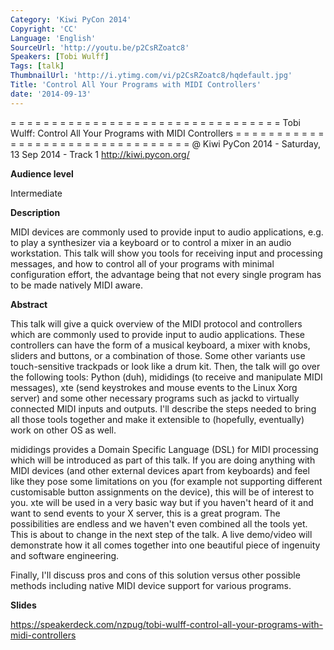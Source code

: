 ```yaml
---
Category: 'Kiwi PyCon 2014'
Copyright: 'CC'
Language: 'English'
SourceUrl: 'http://youtu.be/p2CsRZoatc8'
Speakers: [Tobi Wulff]
Tags: [talk]
ThumbnailUrl: 'http://i.ytimg.com/vi/p2CsRZoatc8/hqdefault.jpg'
Title: 'Control All Your Programs with MIDI Controllers'
date: '2014-09-13'
---
```

= = = = = = = = = = = = = = = = = = = = = = = = = = = = = = = = = 
Tobi Wulff:
Control All Your Programs with MIDI Controllers
= = = = = = = = = = = = = = = = = = = = = = = = = = = = = = = = = 
@ Kiwi PyCon 2014 - Saturday, 13 Sep 2014 - Track 1
http://kiwi.pycon.org/

**Audience level**

Intermediate

**Description**

MIDI devices are commonly used to provide input to audio applications, e.g. to play a synthesizer via a keyboard or to control a mixer in an audio workstation. This talk will show you tools for receiving input and processing messages, and how to control all of your programs with minimal configuration effort, the advantage being that not every single program has to be made natively MIDI aware.

**Abstract**

This talk will give a quick overview of the MIDI protocol and controllers which are commonly used to provide input to audio applications. These controllers can have the form of a musical keyboard, a mixer with knobs, sliders and buttons, or a combination of those. Some other variants use touch-sensitive trackpads or look like a drum kit. Then, the talk will go over the following tools: Python (duh), mididings (to receive and manipulate MIDI messages), xte (send keystrokes and mouse events to the Linux Xorg server) and some other necessary programs such as jackd to virtually connected MIDI inputs and outputs. I'll describe the steps needed to bring all those tools together and make it extensible to (hopefully, eventually) work on other OS as well.

mididings provides a Domain Specific Language (DSL) for MIDI processing which will be introduced as part of this talk. If you are doing anything with MIDI devices (and other external devices apart from keyboards) and feel like they pose some limitations on you (for example not supporting different customisable button assignments on the device), this will be of interest to you. xte will be used in a very basic way but if you haven't heard of it and want to send events to your X server, this is a great program. The possibilities are endless and we haven't even combined all the tools yet. This is about to change in the next step of the talk. A live demo/video will demonstrate how it all comes together into one beautiful piece of ingenuity and software engineering.

Finally, I'll discuss pros and cons of this solution versus other possible methods including native MIDI device support for various programs.

**Slides**

https://speakerdeck.com/nzpug/tobi-wulff-control-all-your-programs-with-midi-controllers
